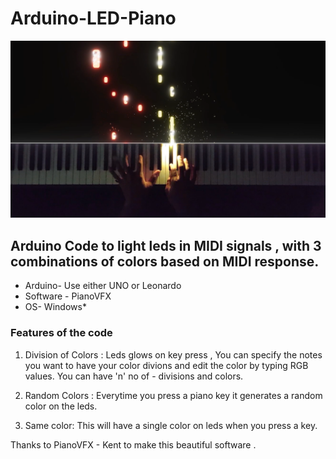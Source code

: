 # Arduino-LED-Piano

![Screenshot](screenshot.png)





## Arduino Code to light leds in MIDI signals , with 3 combinations of colors based on MIDI response.


* Arduino- Use either UNO or Leonardo 
* Software - PianoVFX
* OS- Windows*


### Features of the code

1. Division of Colors : Leds glows on key press , You can specify the notes you want to have your color divions and edit the color by typing RGB values. You can have 'n' no of -  divisions and colors.

2. Random Colors : Everytime you press a piano key it generates a random color on the leds.

3. Same color: This will have a single color on leds when you press a key. 

Thanks to PianoVFX - Kent to make this beautiful software . 
